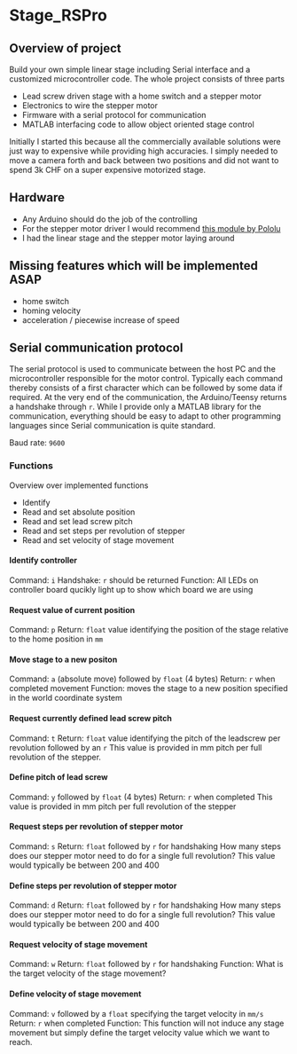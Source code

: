 # Stage_RSPro

## Overview of project

Build your own simple linear stage including Serial interface and a customized microcontroller code. The whole project consists of three parts

*  Lead screw driven stage with a home switch and a stepper motor
*  Electronics to wire the stepper motor
*  Firmware with a serial protocol for communication
*  MATLAB interfacing code to allow object oriented stage control

Initially I started this because all the commercially available solutions were just way to expensive while providing high accuracies. I simply needed to move a camera forth and back between two positions and did not want to spend 3k CHF on a super expensive motorized stage.

## Hardware

*  Any Arduino should do the job of the controlling
*  For the stepper motor driver I would recommend [this module by Pololu](https://www.pololu.com/product/2998)
*  I had the linear stage and the stepper motor laying around

## Missing features which will be implemented ASAP

*  home switch
*  homing velocity
*  acceleration / piecewise increase of speed

## Serial communication protocol

The serial protocol is used to communicate between the host PC and the microcontroller responsible for the motor control. Typically each command thereby consists of a first character which can be followed by some data if required. At the very end of the communication, the Arduino/Teensy returns a handshake through `r`. While I provide only a MATLAB library for the communication, everything should be easy to adapt to other programming languages since Serial communication is quite standard.

Baud rate: `9600`

### Functions

Overview over implemented functions

*  Identify
*  Read and set absolute position
*  Read and set lead screw pitch
*  Read and set steps per revolution of stepper
*  Read and set velocity of stage movement

#### Identify controller

Command: `i`
Handshake: `r` should be returned
Function: All LEDs on controller board qucikly light up to show which board we are using

#### Request value of current position

Command: `p`
Return: `float` value identifying the position of the stage relative to the home position in `mm`

#### Move stage to a new positon

Command: `a` (absolute move) followed by `float` (4 bytes)
Return: `r` when completed movement
Function: moves the stage to a new position specified in the world coordinate system

#### Request currently defined lead screw pitch

Command: `t`
Return: `float` value identifying the pitch of the leadscrew per revolution followed by an `r`
This value is provided in mm pitch per full revolution of the stepper.

#### Define pitch of lead screw

Command: `y` followed by `float` (4 bytes)
Return: `r` when completed
This value is provided in mm pitch per full revolution of the stepper

#### Request steps per revolution of stepper motor

Command: `s`
Return: `float` followed by `r` for handshaking
How many steps does our stepper motor need to do for a single full revolution? This value would typically be between 200 and 400

#### Define steps per revolution of stepper motor

Command: `d`
Return: `float` followed by `r` for handshaking
How many steps does our stepper motor need to do for a single full revolution? This value would typically be between 200 and 400

#### Request velocity of stage movement

Command: `w`
Return: `float` followed by `r` for handshaking
Function: What is the target velocity of the stage movement?

#### Define velocity of stage movement

Command: `v` followed by a `float` specifying the target velocity in `mm/s`
Return: `r` when completed
Function: This function will not induce any stage movement but simply define the target velocity value which we want to reach.


